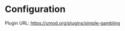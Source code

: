 # Configuration<a class="float-right notetoggle config-info fas fa-info-circle text-decor-none" href=""></a>

Plugin URL: https://umod.org/plugins/simple-gambling

